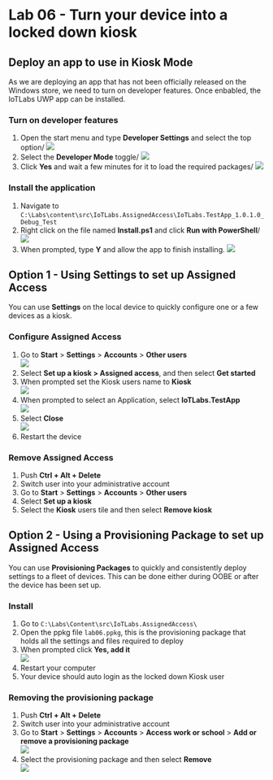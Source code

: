 # Lab 06 - Turn your device into a locked down kiosk

## Deploy an app to use in Kiosk Mode
As we are deploying an app that has not been officially released on the Windows store, we need to turn on developer features. Once enbabled, the IoTLabs UWP app can be installed.

### Turn on developer features
1. Open the start menu and type **Developer Settings** and select the top option/
![](./media/lab06/developer-start.png)
2. Select the **Developer Mode** toggle/
![](./media/lab06/developer-mode-selected.png)
3. Click **Yes** and wait a few minutes for it to load the required packages/
![](./media/lab06/developer-mode.png)

### Install the application
1. Navigate to `C:\Labs\content\src\IoTLabs.AssignedAccess\IoTLabs.TestApp_1.0.1.0_Debug_Test`
2. Right click on the file named **Install.ps1** and click **Run with PowerShell**/
![](./media/lab06/install-app.png)
3. When prompted, type **Y** and allow the app to finish installing.
![](./media/lab06/installed-app.png)


## Option 1 - Using Settings to set up Assigned Access

You can use **Settings** on the local device to quickly configure one or a few devices as a kiosk. 

### Configure Assigned Access
1.  Go to **Start** > **Settings** > **Accounts** > **Other users**\
![](./media/lab06/assigned-access.jpg)
2.  Select **Set up a kiosk > Assigned access**, and then select **Get started**
3.  When prompted set the Kiosk users name to **Kiosk**\
![](./media/lab06/setting-up-kiosk.jpg)
4.  When prompted to select an Application, select **IoTLabs.TestApp**\
![](./media/lab06/select-app.jpg)
5.  Select **Close**\
![](./media/lab06/kiosk-done.jpg)
6.  Restart the device

### Remove Assigned Access
1. Push **Ctrl + Alt + Delete**
2. Switch user into your administrative account
3. Go to **Start** > **Settings** > **Accounts** > **Other users**
4. Select **Set up a kiosk**
3. Select the **Kiosk** users tile and then select **Remove kiosk**

## Option 2 - Using a Provisioning Package to set up Assigned Access

You can use **Provisioning Packages** to quickly and consistently deploy settings to a fleet of devices. This can be done either during OOBE or after the device has been set up.

### Install

1. Go to `C:\Labs\Content\src\IoTLabs.AssignedAccess\`
2. Open the ppkg file `lab06.ppkg`, this is the provisioning package that holds all the settings and files required to deploy
3. When prompted click **Yes, add it**\
![](./media/lab06/add-package.jpg)
4. Restart your computer
5. Your device should auto login as the locked down Kiosk user

### Removing the provisioning package 

1. Push **Ctrl + Alt + Delete**
2. Switch user into your administrative account
3. Go to **Start** > **Settings** > **Accounts** > **Access work or school** > **Add or remove a provisioning package**\
![](./media/lab06/add-remove-package.jpg)
4. Select the provisioning package and then select **Remove**\
![](./media/lab06/remove-package.jpg)
